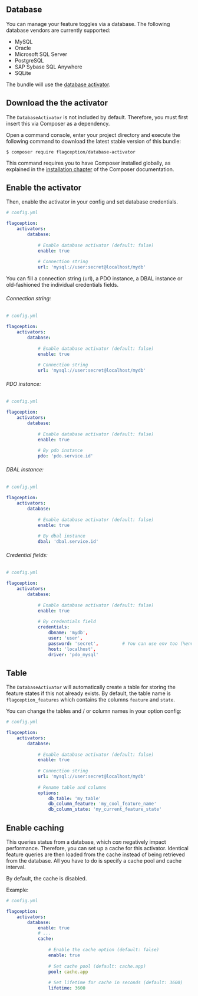Database
-------------------------
You can manage your feature toggles via a database. The following database vendors are currently supported:
* MySQL
* Oracle
* Microsoft SQL Server
* PostgreSQL
* SAP Sybase SQL Anywhere
* SQLite

The bundle will use the [database activator](https://packagist.org/packages/flagception/database-activator).

Download the the activator
---------------------------
The `DatabaseActivator` is not included by default. Therefore, you must first insert this via Composer as a dependency.

Open a command console, enter your project directory and execute the
following command to download the latest stable version of this bundle:

```console
$ composer require flagception/database-activator
```

This command requires you to have Composer installed globally, as explained
in the [installation chapter](https://getcomposer.org/doc/00-intro.md)
of the Composer documentation.

Enable the activator
-------------------------
Then, enable the activator in your config and set database credentials.

```yml
# config.yml

flagception:
    activators:     
        database:
            
            # Enable database activator (default: false)
            enable: true
            
            # Connection string
            url: 'mysql://user:secret@localhost/mydb'
```

You can fill a connection string (url), a PDO instance, a DBAL instance or old-fashioned the individual
credentials fields. 

###### Connection string:
```yml
# config.yml

flagception:
    activators:     
        database:
            
            # Enable database activator (default: false)
            enable: true
            
            # Connection string
            url: 'mysql://user:secret@localhost/mydb'
```

###### PDO instance:
```yml
# config.yml

flagception:
    activators:     
        database:
            
            # Enable database activator (default: false)
            enable: true
            
            # By pdo instance
            pdo: 'pdo.service.id'
```

###### DBAL instance:
```yml
# config.yml

flagception:
    activators:     
        database:
            
            # Enable database activator (default: false)
            enable: true
            
            # By dbal instance
            dbal: 'dbal.service.id'
```

###### Credential fields:
```yml
# config.yml

flagception:
    activators:     
        database:
            
            # Enable database activator (default: false)
            enable: true
            
            # By credentials field
            credentials:
                dbname: 'mydb',
                user: 'user',
                password: 'secret',         # You can use env too (%env(MYSQL_DATABASE)%)
                host: 'localhost',
                driver: 'pdo_mysql'
```

Table
-------------------------
The `DatabaseActivator` will automatically create a table for storing the feature states if this not already exists.
By default, the table name is `flagception_features` which contains the columns `feature` and `state`.

You can change the tables and / or column names in your option config:
```yml
# config.yml

flagception:
    activators:     
        database:
            
            # Enable database activator (default: false)
            enable: true
            
            # Connection string
            url: 'mysql://user:secret@localhost/mydb'
            
            # Rename table and columns
            options:
                db_table: 'my_table'
                db_column_feature: 'my_cool_feature_name'
                db_column_state: 'my_current_feature_state'
```

Enable caching
-------------------------
This queries status from a database, which _can_ negatively impact performance. Therefore, you can set up a cache for 
this activator. Identical feature queries are then loaded from the cache instead of being retrieved from the
database. All you have to do is specify a cache pool and cache interval.
                         
By default, the cache is disabled.

Example:

```yml
# config.yml

flagception:
    activators:     
        database:
            enable: true
            # ...
            cache:
            
                # Enable the cache option (default: false)
                enable: true
                
                # Set cache pool (default: cache.app)
                pool: cache.app
                
                # Set lifetime for cache in seconds (default: 3600)
                lifetime: 3600
```
